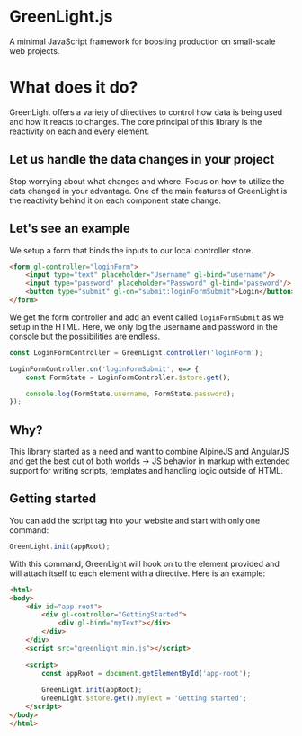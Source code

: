 ﻿# GreenLight.js

A minimal JavaScript framework for boosting production on small-scale web projects.


# What does it do?

GreenLight offers a variety of directives to control how data is being used and how it reacts to changes. The core principal of this library is the reactivity on each and every element.

## Let us handle the data changes in your project

Stop worrying about what changes and where. Focus on how to utilize the data changed in your advantage. One of the main features of GreenLight is the reactivity behind it on each component state change.

## Let's see an example
We setup a form that binds the inputs to our local controller store.
```html
<form gl-controller="loginForm">
	<input type="text" placeholder="Username" gl-bind="username"/>
	<input type="password" placeholder="Password" gl-bind="password"/>
	<button type="submit" gl-on="submit:loginFormSubmit">Login</button>
</form>
```
We get the form controller and add an event called `loginFormSubmit` as we setup in the HTML. Here, we only log the username and password in the console but the possibilities are endless.
```js
const LoginFormController = GreenLight.controller('loginForm');

LoginFormController.on('loginFormSubmit', e=> {
	const FormState = LoginFormController.$store.get();

	console.log(FormState.username, FormState.password);
}); 
```

## Why?
This library started as a need and want to combine AlpineJS and AngularJS and get the best out of both worlds -> JS behavior in markup with extended support for writing scripts, templates and handling logic outside of HTML.

## Getting started
You can add the script tag into your website and start with only one command:
```js
GreenLight.init(appRoot);
 ```
 With this command, GreenLight will hook on to the element provided and will attach itself to each element with a directive. Here is an example:
```html
<html>
<body>
	<div id="app-root">
		<div gl-controller="GettingStarted">
			<div gl-bind="myText"></div>
		</div>
	</div>
	<script src="greenlight.min.js"></script>
	
	<script>
		const appRoot = document.getElementById('app-root');
		
		GreenLight.init(appRoot);
		GreenLight.$store.get().myText = 'Getting started';
	</script>
</body>
</html>
```
